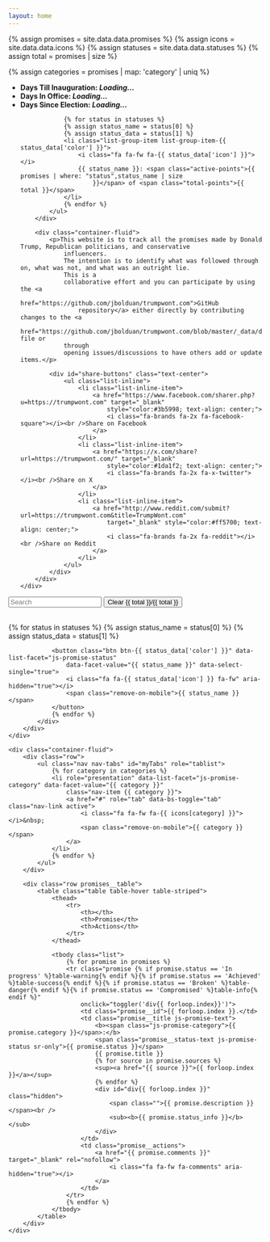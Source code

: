 ```yaml
---
layout: home
---
```

{% assign promises = site.data.data.promises %}
{% assign icons = site.data.data.icons %}
{% assign statuses = site.data.data.statuses %}
{% assign total = promises | size %}

{% assign categories = promises | map: 'category' | uniq %}

<div class="container promises-header page-header" id="promises-header">
    <div class="row">
        <div class="col-md-6">
            <ul class="list-group">
                <li class="list-group-item">
                    <i class="fa fa-home fa-fw"></i>
                    <b id="inauguration-time">Days Till Inauguration: <span id="inaguration-days"><i
                                class="loading">Loading...</i></span></b>
                </li>
                <li class="list-group-item">
                    <i class="fa fa-calendar fa-fw"></i>
                    <b>Days In Office: <span id="days-in-office"><i class='loading'>Loading...</i></span></b>
                </li>
                <li class="list-group-item">
                    <i class="fa fa-calendar fa-fw"></i>
                    <b>Days Since Election: <span id="days-since-election"><i class='loading'>Loading...</i></span></b>
                </li>

                {% for status in statuses %}
                {% assign status_name = status[0] %}
                {% assign status_data = status[1] %}
                <li class="list-group-item list-group-item-{{ status_data['color'] }}">
                    <i class="fa fa-fw fa-{{ status_data['icon'] }}"></i>
                    {{ status_name }}: <span class="active-points">{{ promises | where: "status",status_name | size
                        }}</span> of <span class="total-points">{{ total }}</span>
                </li>
                {% endfor %}
            </ul>
        </div>

        <div class="container-fluid">
            <p>This website is to track all the promises made by Donald Trump, Republican politicians, and conservative
                influencers.
                The intention is to identify what was followed through on, what was not, and what was an outright lie.
                This is a
                collaborative effort and you can participate by using the <a
                    href="https://github.com/jbolduan/trumpwont.com">GitHub
                    repository</a> either directly by contributing changes to the <a
                    href="https://github.com/jbolduan/trumpwont.com/blob/master/_data/data.json">data.json</a> file or
                through
                opening issues/discussions to have others add or update items.</p>

            <div id="share-buttons" class="text-center">
                <ul class="list-inline">
                    <li class="list-inline-item">
                        <a href="https://www.facebook.com/sharer.php?u=https://trumpwont.com" target="_blank"
                            style="color:#3b5998; text-align: center;">
                            <i class="fa-brands fa-2x fa-facebook-square"></i><br />Share on Facebook
                        </a>
                    </li>
                    <li class="list-inline-item">
                        <a href="https://x.com/share?url=https://trumpwont.com/" target="_blank"
                            style="color:#1da1f2; text-align: center;">
                            <i class="fa-brands fa-2x fa-x-twitter"></i><br />Share on X
                        </a>
                    </li>
                    <li class="list-inline-item">
                        <a href="http://www.reddit.com/submit?url=https://trumpwont.com&title=TrumpWont.com"
                            target="_blank" style="color:#ff5700; text-align: center;">
                            <i class="fa-brands fa-2x fa-reddit"></i><br />Share on Reddit
                        </a>
                    </li>
                </ul>
            </div>
        </div>
    </div>
</div>

<div class="container-fluid promises" id="promises">
    <div class="row promises__search-row">
        <div class="col-md-5">
            <form action="#" class="form-inline">
                <input id="search" type="text" class="form-control search" placeholder="Search">
                <button class="promises__category--reset btn btn-primary">
                    <i class="fa-solid fa-fw fa-arrows-rotate"></i>Clear
                    <i class="fa-solid fa-fw fa-filter"></i><span id="count">{{ total }}</span>/{{ total }}
                </button>
            </form>
            <br />
        </div>
        <div class="col-md-7" id="center-on-mobile">
            <div class="pull-right">
                {% for status in statuses %}
                {% assign status_name = status[0] %}
                {% assign status_data = status[1] %}

                <button class="btn btn-{{ status_data['color'] }}" data-list-facet="js-promise-status"
                    data-facet-value="{{ status_name }}" data-select-single="true">
                    <i class="fa fa-{{ status_data['icon'] }} fa-fw" aria-hidden="true"></i>
                    <span class="remove-on-mobile">{{ status_name }}</span>
                </button>
                {% endfor %}
            </div>
        </div>
    </div>

    <div class="container-fluid">
        <div class="row">
            <ul class="nav nav-tabs" id="myTabs" role="tablist">
                {% for category in categories %}
                <li role="presentation" data-list-facet="js-promise-category" data-facet-value="{{ category }}"
                    class="nav-item {{ category }}">
                    <a href="#" role="tab" data-bs-toggle="tab" class="nav-link active">
                        <i class="fa fa-fw fa-{{ icons[category] }}"></i>&nbsp;
                        <span class="remove-on-mobile">{{ category }}</span>
                    </a>
                </li>
                {% endfor %}
            </ul>
        </div>

        <div class="row promises__table">
            <table class="table table-hover table-striped">
                <thead>
                    <tr>
                        <th></th>
                        <th>Promise</th>
                        <th>Actions</th>
                    </tr>
                </thead>

                <tbody class="list">
                    {% for promise in promises %}
                    <tr class="promise {% if promise.status == 'In progress' %}table-warning{% endif %}{% if promise.status == 'Achieved' %}table-success{% endif %}{% if promise.status == 'Broken' %}table-danger{% endif %}{% if promise.status == 'Compromised' %}table-info{% endif %}"
                        onclick="toggler('div{{ forloop.index}}')">
                        <td class="promise__id">{{ forloop.index }}.</td>
                        <td class="promise__title js-promise-text">
                            <b><span class="js-promise-category">{{ promise.category }}</span>:</b>
                            <span class="promise__status-text js-promise-status sr-only">{{ promise.status }}</span>
                            {{ promise.title }}
                            {% for source in promise.sources %}
                            <sup><a href="{{ source }}">{{ forloop.index }}</a></sup>
                            {% endfor %}
                            <div id="div{{ forloop.index }}" class="hidden">
                                <span class="">{{ promise.description }}</span><br />
                                <sub><b>{{ promise.status_info }}</b></sub>
                            </div>
                        </td>
                        <td class="promise__actions">
                            <a href="{{ promise.comments }}" target="_blank" rel="nofollow">
                                <i class="fa fa-fw fa-comments" aria-hidden="true"></i>
                            </a>
                        </td>
                    </tr>
                    {% endfor %}
                </tbody>
            </table>
        </div>
    </div>
</div>
